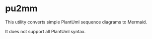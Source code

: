 # pu2mm

This utility converts simple PlantUml sequence diagrams to Mermaid.

It does not support all PlantUml syntax.
